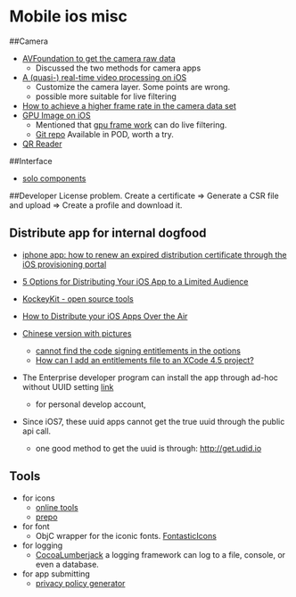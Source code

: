 Mobile ios misc 
==============

##Camera
- [AVFoundation to get the camera raw data](http://weblog.invasivecode.com/post/18445861158/a-very-cool-custom-video-camera-with)
	- Discussed the two methods for camera apps 
- [A (quasi-) real-time video processing on iOS](http://weblog.invasivecode.com/post/23153661857/a-quasi-real-time-video-processing-on-ios-in)
	- Customize the camera layer. Some points are wrong.
	- possible more suitable for live filtering
- [How to achieve a higher frame rate in the camera data set](http://stackoverflow.com/questions/20330174/avcapture-capturing-and-getting-framebuffer-at-60-fps-in-ios-7) 
- [GPU Image on iOS](http://stackoverflow.com/questions/6625888/are-the-core-image-filters-in-ios-5-0-fast-enough-for-realtime-video-processing/6628208#6628208)
	- Mentioned that [gpu frame work](http://stackoverflow.com/questions/8778117/video-filtering-in-iphone-is-slow) can do live filtering. 
	- [Git repo](https://github.com/BradLarson/GPUImage) Available in POD, worth a try.
- [QR Reader](http://www.appcoda.com/qr-code-ios-programming-tutorial/)
	 

##Interface
- [solo components](https://github.com/andreyvit/SoloComponents-iOS/tree/11b2d4a0b6187f231aef2499e46ad5e97571263b#readme)

##Developer License problem.
Create a certificate => Generate a CSR file and upload => Create a profile and download it.

## Distribute app for internal dogfood
- [iphone app: how to renew an expired distribution certificate through the iOS provisioning portal](http://stackoverflow.com/questions/7096254/iphone-app-how-to-renew-an-expired-distribution-certificate-through-the-ios-pro)
- [5 Options for Distributing Your iOS App to a Limited Audience](http://mobiledan.net/2012/03/02/5-options-for-distributing-ios-apps-to-a-limited-audience-legally/)
- [KockeyKit - open source tools](https://github.com/bitstadium/HockeyKit)
- [How to Distribute your iOS Apps Over the Air](http://aaronparecki.com/articles/2011/01/21/1/how-to-distribute-your-ios-apps-over-the-air)
- [Chinese version with pictures](http://www.minwt.com/ios/4457.html)
	- [cannot find the code signing entitlements in the options](http://stackoverflow.com/questions/1116963/dont-see-code-signing-entitlements-in-xcode-target-properties)
	- [How can I add an entitlements file to an XCode 4.5 project? ](http://stackoverflow.com/questions/12698506/how-can-i-add-an-entitlements-file-to-an-xcode-4-5-project)
	
- The Enterprise developer program can install the app through ad-hoc without UUID setting [link](http://stackoverflow.com/questions/16400347/distributing-beta-iphone-app-without-uuids)
	- for personal develop account, 
	
- Since iOS7, these uuid apps cannot get the true uuid through the public api call.
	- one good method to get the uuid is through: http://get.udid.io
	
	
## Tools
- for icons
	- [online tools](http://ticons.fokkezb.nl/)
	- [prepo](https://itunes.apple.com/us/app/prepo/id476533227?mt=12)
- for font
	- ObjC wrapper for the iconic fonts. [FontasticIcons](https://github.com/AlexDenisov/FontasticIcons)
- for logging
	- [CocoaLumberjack](https://github.com/CocoaLumberjack/CocoaLumberjack) a logging framework can log to  a file, console, or even a database.
- for app submitting
	- [privacy policy generator](https://www.iubenda.com/blog/2013/06/14/privacy-policy-for-ios-apps/)